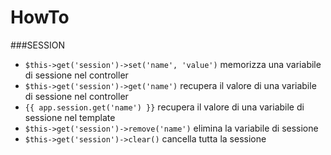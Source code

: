 HowTo
===

###SESSION
- `$this->get('session')->set('name', 'value')` memorizza una variabile di sessione nel controller
- `$this->get('session')->get('name')` recupera il valore di una variabile di sessione nel controller
- `{{ app.session.get('name') }}` recupera il valore di una variabile di sessione nel template
- `$this->get('session')->remove('name')` elimina la variabile di sessione
- `$this->get('session')->clear()` cancella tutta la sessione
